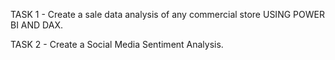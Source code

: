 TASK 1 - Create a sale data analysis of any commercial store USING POWER BI AND DAX.

TASK 2 - Create a Social Media Sentiment Analysis.

